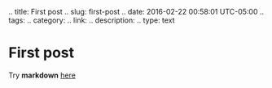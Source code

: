 .. title: First post
.. slug: first-post
.. date: 2016-02-22 00:58:01 UTC-05:00
.. tags: 
.. category: 
.. link: 
.. description: 
.. type: text

# First post

Try __markdown__ [here](https://help.github.com/articles/basic-writing-and-formatting-syntax/)